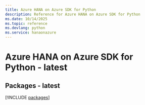 ```yaml
---
title: Azure HANA on Azure SDK for Python
description: Reference for Azure HANA on Azure SDK for Python
ms.date: 10/14/2025
ms.topic: reference
ms.devlang: python
ms.service: hanaonazure
---
```

# Azure HANA on Azure SDK for Python - latest
## Packages - latest
[!INCLUDE [packages](hana-on-azure-index.md)]